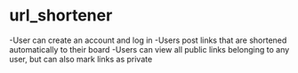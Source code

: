 # url_shortener
-User can create an account and log in
-Users post links that are shortened automatically to their board
-Users can view all public links belonging to any user, but can also mark links as private

